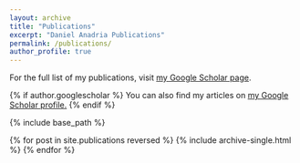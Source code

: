 ```yaml
---
layout: archive
title: "Publications"
excerpt: "Daniel Anadria Publications"
permalink: /publications/
author_profile: true
---
```


For the full list of my publications, visit [my Google Scholar page](https://scholar.google.com/citations?hl=en&user=E5wiCxMAAAAJ).

{% if author.googlescholar %}
  You can also find my articles on <u><a href="{{author.googlescholar}}">my Google Scholar profile</a>.</u>
{% endif %}

{% include base_path %}

{% for post in site.publications reversed %}
  {% include archive-single.html %}
{% endfor %}
